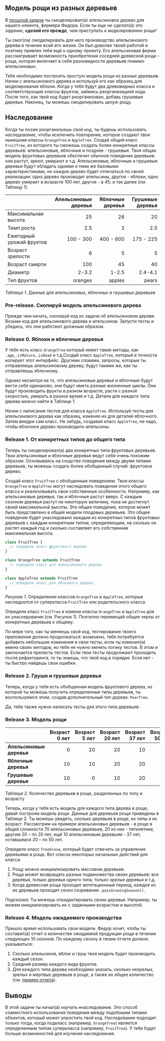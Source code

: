 ## Модель рощи из разных деревьев

В [прошлой задаче][задача об апельсиновом дереве] ты смоделировал(а) апельсиновое дерево для нашего клиента, фермера Федора.
*Если ты еще не сделал(а) это задание, **сделай его прежде**, чем приступать к моделированию рощи!*

Ты смог(ла) смоделировать для него производство апельсинового дерева в течение всей его жизни. Он был доволен твоей работой и поэтому привлек тебя ещё к одному проекту. Его апельсиновая ферма рассматривает возможность приобретения соседней древесной рощи - роща, которая включает в себя разновидности деревьев помимо апельсиновых.

Тебе необходимо построить простую модель рощи из разных деревьев. Начни с апельсинового дерева и используй его как образец для моделирования яблони. Когда у тебя будут два древовидных класса и соответствующие классы фруктов, займись реорганизацией кода. После того, как твой код будет реорганизован, добавь грушевые деревья. Наконец, ты можешь смоделировать целую рощу.

## Наследование
Когда ты позже реорганизуешь свой код, ты будешь использовать *наследование*, чтобы исключить повторение, которое создают твои нынешние классы `OrangeTree` и `AppleTree`. Создай общий класс `FruitTree`, из которого ты сможешь создать более конкретные классы деревьев: апельсиновые, яблочные и позднее - грушевые. Твоя общая модель фруктовых деревьев обеспечит обычное поведение  деревьев: они растут, зреют, умирают и т.д. Апельсиновые, яблочные и грушевые деревья будут обладать одними и теми же базовыми характеристиками, но каждое дерево будет отличаться по своей реализации: одно дерево производит апельсины, другое - яблоки; одно дерево умирает в возрасте 100 лет, другое - в 45; и так далее (см. Таблицу 1).


|                    | Апельсиновые деревья | Яблочные деревья | Грушевые деревья |
| ------------------ | -----------: | ----------: | ---------: |
| Максимальная высота| 25           | 26          | 20         |
| Темп роста         | 2.5          | 2           | 2.5        |
| Ежегодный урожай фруктов | 100 - 300    | 400 - 600   | 175 - 225  |
| Возраст зрелости    | 6            | 5           | 5          |
| Возраст смерти       | 100          | 45          | 40         |
| Диаметр       | 2-3.2          | 1-2.5            | 2.4-4.1           |
| Тип фруктов      | oranges      | apples      | pears      |

*Таблица 1*.  Данные для апельсиновых, яблочных и грушевых деревьев

### Pre-release. Скопируй модель апельсинового дерева
Прежде чем начать, скопируй код из задачи об апельсиновом дереве. Возьми код для апельсинового дерева и апельсинов. Запусти тесты и убедись, что они работают должным образом.

### Release 0. Яблоки и яблочные деревья
У тебя есть класс `OrangeTree` который имеет такие методы, как `.age`,`.isMature`,`.isDead` и т.д.Создай класс `AppleTree`, который в точности копирует этот интерфейс. Другими словами, запросы, которые ты отправляешь апельсиновому дереву, будут такими же, как ты отправляешь яблочному.

Однако несмотря на то, что апельсиновые деревья и яблочные будут вести себя одинаково, они будут иметь разные жизненные циклы. Они будут производить фрукты в разном возрасте, расти с разной скоростью, умирать в разное время и т.д. Детали для каждого типа дерева можно найти в Таблице 1.

Начни с написания тестов для класса `AppleTree`. Используй тесты для апельсинового дерева как образец, изменяя их для деталей яблочного. Затем внедри сам класс. Не забудь, создавая класс `AppleTree`, не надо, чтобы яблочное дерево производило апельсины.

### Release 1. От конкретных типов до общего типа
Теперь ты смоделировал(а) два конкретных типа фруктовых деревьев. Твои апельсиновые и яблочные деревья ведут себя очень похожим образом. Основываясь на сходстве поведения между двумя типами деревьев, ты можешь создать более обобщенный случай: фруктовое дерево.

Создай класс `FruitTree` с обобщенным поведением. Твои классы `OrangeTree` и `AppleTree` могут наследовать поведение этого общего класса и реализовывать свои собственные особенности. Например, как апельсиновые деревья, так и яблочные растут вверх. С каждым сезоном деревья растут на некоторую величину, пока не достигнут своей максимальной высоты. Это общее поведение, которое может быть представлено в общей модели плодовых деревьев. Это общее поведение будет унаследовано каждым из конкретных типов фруктовых деревьев с каждым конкретным типом, определяющим, на сколько он растет каждый год и сколько составляет его собственная максимальная высота.

```javascript
class FruitTree {
  // определи класс фруктового дерева
}

class OrangeTree extends FruitTree
  // определи класс для апельсинового дерева
}

class AppleTree extends FruitTree
  // определи класс для яблочного дерева
}

```

*Рисунок 1*. Определение классов `OrangeTree` и `AppleTree`, которые наследуются от суперкласса `FruitTree` или родительского класса.

Определи класс `FruitTree` и измени классы `OrangeTree` и `AppleTree` для их унаследования (см. Рисунок 1). Поэтапно перемещай общие черты от конкретных деревьев к общему.

По мере того, как ты меняешь свой код, тестирование твоего приложения должно продолжаться: возможно, тебе потребуется добавить небольшие изменения в свои тесты, если ты изменил(а) имена своих методов, но тебе не нужно менять логику тестов. В этом и заключается прелесть тестов. Если твои тесты продолжают проходить после рефакторинга, то ты знаешь, что твой код в порядке. Если нет - ты быстро найдешь свои ошибки.

### Release 2. Груши и грушевые деревья
Теперь, когда у тебя есть обобщенная модель фруктового дерева, из которой ты можешь получить определенные типы деревьев, ты воспользуемся этим, создав дополнительный тип дерева: `PearTree`.

Да, тебе также нужно написать тесты для этого типа деревьев.

### Release 3. Модель рощи

|                  | Возраст 0 лет | Возраст 5 лет | Возраст 20 лет | Возраст 37 лет | Возраст 50 лет | Итого |
| :--------------- | ----: | ----: | -----: | -----: | -----: | ----------: |
| **Апельсиновые деревья** | 0     | 20    | 20     | 10     | 20     | 70          |
| **Яблочные деревья**  | 10    | 10    | 20     | 20     | 5      | 65          |
| **Грушевые деревья**   | 10    | 0     | 10     | 20     | 10     | 50          |

*Таблица 2*. Количество деревьев в роще, разделенных по типу и возрасту

Теперь, когда у тебя есть модель для каждого типа дерева в роще, давай построим модель рощи. Данные для деревьев рощи приведены в Таблице 2. Ты можешь увидеть, сколько деревьев в роще, их типы и их возраст. Рассмотрим на примере апельсиновых деревьев - в роще в общей сложности 70 апельсиновых деревьев, 20 из них - пятилетние, другим 20 – по 20 лет, ещё 10 апельсиновым деревьям - 37 лет, оставшимся 20 – по 50 лет.

Определи класс `TreeGrove`, который будет отвечать за управление деревьями в роще. Вот список некоторых начальных действий для класса:

1. Рощу можно инициализировать массивом деревьев.
2. Роща может возвращать разные подмножества своих деревьев: все деревья, только деревья одного типа, только зрелые деревья и т.д.
3. Когда древесная роща проходит вегетационный период, каждое из ее деревьев проходит сезон созревания `.passGrowingSeason()`.

*Подсказка:* Ты можешь отредактировать своии деревья. Например, ты можем инициализировать их с заданными возрастом и высотой.

### Release 4. Модель ожидаемого производства
Пришло время использовать свои модели. Федор хочет, чтобы ты составил(а) отчет о количестве ожидаемой продукции рощи в течение следующих 10 сезонов. По каждому сезону в твоем отчете должно указываться: 

1. Сколько апельсинов, яблок и груш твоя модель будет производить каждый сезон.
2. Средний размер каждого вида фруктов.
3. Для каждого типа дерева необходимо указать, сколько незрелых, зрелых и мертвых деревьев в роще, а также их общее количество (см. [пример отчета]).


## Выводы
В этой задаче ты начал(а) изучать ннаследование. Это способ совместного использования поведения между подобными типами объектов, который может упростить твой код. Наследование подходит только тогда, когда подкласс (например, `OrangeTree`) является определенным типом суперкласса (например, `FruitTree`). У тебя будет больше возможностей для изучения наследования.

[пример отчета]: readme-assets/example_report.md
[задача об апельсиновом дереве]: ../../../orange-tree-1-just-oranges-challenge
